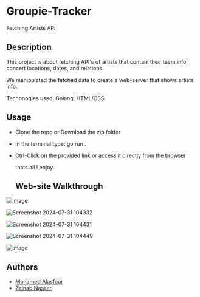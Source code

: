 # Groupie-Tracker
Fetching Artists API

## Description

This project is about fetching API's of artists that contain their team info, concert locations, dates, and relations.

We manipulated the fetched data to create a web-server that shows artists info.

Techonogies used: Golang, HTML/CSS

## Usage

- Clone the repo or Download the zip folder
- in the terminal type: go run .
- Ctrl-Click on the provided link or access it directly from the browser

  thats all ! enjoy.

  ## Web-site Walkthrough

![image](https://github.com/user-attachments/assets/e3af1c3d-de73-4016-9e26-8e45558cc68b)

![Screenshot 2024-07-31 104332](https://github.com/user-attachments/assets/0d3add9c-802b-4df6-b9e9-dbe360d1e877)

![Screenshot 2024-07-31 104431](https://github.com/user-attachments/assets/7a9d1340-87c9-429b-a206-6871545fd8f9)

![Screenshot 2024-07-31 104449](https://github.com/user-attachments/assets/4391119b-9db0-4d7a-a17e-f444bc221eed)

![image](https://github.com/user-attachments/assets/5ed6a539-bb2b-48b4-a040-598791c9fc8a)


## Authors

- [Mohamed Alasfoor](https://github.com/Mohamed-Alasfoor)
- [Zainab Nasser](https://github.com/zainab49)

